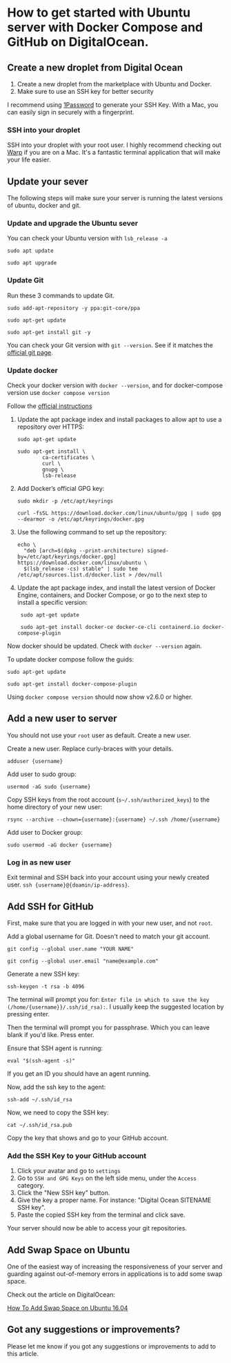 # How to get started with Ubuntu server with Docker Compose and GitHub on DigitalOcean.

## Create a new droplet from Digital Ocean

1. Create a new droplet from the marketplace with Ubuntu and Docker.
2. Make sure to use an SSH key for better security

I recommend using [1Password](https://1password.com) to generate your SSH Key. With a Mac, you
can easily sign in securely with a fingerprint.

### SSH into your droplet

SSH into your droplet with your root user. I highly recommend checking out [Warp](https://www.warp.dev)
if you are on a Mac. It's a fantastic terminal application that will make your life easier.

## Update your sever
The following steps will make sure your server is running the latest versions of ubuntu, docker and git.

### Update and upgrade the Ubuntu sever 

You can check your Ubuntu version with `lsb_release -a`

```
sudo apt update
```

```
sudo apt upgrade
```

### Update Git

Run these 3 commands to update Git.

```
sudo add-apt-repository -y ppa:git-core/ppa
```

```
sudo apt-get update
```

```
sudo apt-get install git -y
```

You can check your Git version with `git --version`. See if it matches
the [official git page](https://git-scm.com/downloads).

### Update docker

Check your docker version with `docker --version`, and for docker-compose version
use `docker compose version`

Follow the [official instructions](https://docs.docker.com/engine/install/ubuntu/#install-using-the-repository)

1. Update the apt package index and install packages to allow apt to use a repository over HTTPS:
   ```
   sudo apt-get update
   ```
   ```
   sudo apt-get install \
           ca-certificates \
           curl \
           gnupg \
           lsb-release
   ```

2. Add Docker’s official GPG key:

   ```
   sudo mkdir -p /etc/apt/keyrings
   ```
   ```
   curl -fsSL https://download.docker.com/linux/ubuntu/gpg | sudo gpg --dearmor -o /etc/apt/keyrings/docker.gpg
   ```

3. Use the following command to set up the repository:

   ```
   echo \
     "deb [arch=$(dpkg --print-architecture) signed-by=/etc/apt/keyrings/docker.gpg] https://download.docker.com/linux/ubuntu \
     $(lsb_release -cs) stable" | sudo tee /etc/apt/sources.list.d/docker.list > /dev/null
   ```

4. Update the apt package index, and install the latest version of Docker Engine, containers, and Docker Compose, or go
   to the next step to install a specific version:

   ```
    sudo apt-get update
   ```
   ```
    sudo apt-get install docker-ce docker-ce-cli containerd.io docker-compose-plugin
   ```

Now docker should be updated. Check with `docker --version` again.

To update docker compose follow the guids:

```
sudo apt-get update
```

```
sudo apt-get install docker-compose-plugin
```

Using `docker compose version` should now show v2.6.0 or higher.

## Add a new user to server

You should not use your `root` user as default. Create a new user.

Create a new user. Replace curly-braces with your details.

```
adduser {username}
```

Add user to sudo group:

```
usermod -aG sudo {username}
```

Copy SSH keys from the root account (`s~/.ssh/authorized_keys`) to the home directory of your new user:

```
rsync --archive --chown={username}:{username} ~/.ssh /home/{username}
```

Add user to Docker group:

```
sudo usermod -aG docker {username}
```

### Log in as new user

Exit terminal and SSH back into your account using your newly created user. `ssh {username}@{doamin/ip-address}`.

## Add SSH for GitHub

First, make sure that you are logged in with your new user, and not `root`.

Add a global username for Git. Doesn't need to match your git account.

```
git config --global user.name "YOUR NAME"
```

```
git config --global user.email "name@example.com"
```

Generate a new SSH key:

```
ssh-keygen -t rsa -b 4096
```

The terminal will prompt you for: `Enter file in which to save the key (/home/{username}}/.ssh/id_rsa):`. I usually
keep the suggested location by pressing enter.

Then the terminal will prompt you for passphrase. Which you can leave blank if you'd like. Press enter.

Ensure that SSH agent is running:

```
eval "$(ssh-agent -s)"
```

If you get an ID you should have an agent running.

Now, add the ssh key to the agent:

```
ssh-add ~/.ssh/id_rsa
```

Now, we need to copy the SSH key:

```
cat ~/.ssh/id_rsa.pub
```

Copy the key that shows and go to your GitHub account.

### Add the SSH Key to your GitHub account
1. Click your avatar and go to `settings`
2. Go to `SSH and GPG Keys` on the left side menu, under the `Access` category.  
3. Click the "New SSH key" button.
4. Give the key a proper name. For instance: "Digital Ocean SITENAME SSH key".
5. Paste the copied SSH key from the terminal and click save.

Your server should now be able to access your git repositories.

## Add Swap Space on Ubuntu
One of the easiest way of increasing the responsiveness of your server and guarding against out-of-memory errors in applications is to add some swap space.

Check out the article on DigitalOcean:

[How To Add Swap Space on Ubuntu 16.04](https://www.digitalocean.com/community/tutorials/how-to-add-swap-space-on-ubuntu-16-04)

## Got any suggestions or improvements?
Please let me know if you got any suggestions or improvements to add to this article.